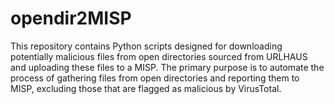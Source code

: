 # opendir2MISP
This repository contains Python scripts designed for downloading potentially malicious files from open directories sourced from URLHAUS and uploading these files to a MISP. The primary purpose is to automate the process of gathering files from open directories and reporting them to MISP, excluding those that are flagged as malicious by VirusTotal.
